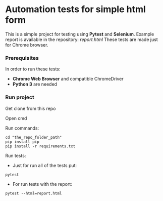 # Automation tests for simple html form
This is a simple project for testing using **Pytest** and **Selenium**.
Example report is available in the repository: _report.html_
These tests are made just for Chrome browser.

### Prerequisites
In order to run these tests:
  - **Chrome Web Browser** and compatible ChromeDriver
  - **Python 3** are needed

### Run project
Get clone from this repo

Open cmd

Run commands:
```
cd "the_repo_folder_path"
pip install pip
pip install -r requirements.txt
```
Run tests:
* Just for run all of the tests put:
```
pytest
```
* For run tests with the report:
```
pytest --html=report.html
```
